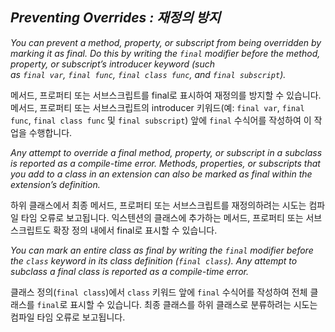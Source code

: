 ## *Preventing Overrides : 재정의 방지*

*You can prevent a method, property, or subscript from being overridden by marking it as final. Do this by writing the `final` modifier before the method, property, or subscript’s introducer keyword (such as `final var`, `final func`, `final class func`, and `final subscript`).*

메서드, 프로퍼티 또는 서브스크립트를 final로 표시하여 재정의를 방지할 수 있습니다. 메서드, 프로퍼티 또는 서브스크립트의 introducer 키워드(예: `final var`, `final func`, `final class func` 및 `final subscript`) 앞에 `final` 수식어를 작성하여 이 작업을 수행합니다.

*Any attempt to override a final method, property, or subscript in a subclass is reported as a compile-time error. Methods, properties, or subscripts that you add to a class in an extension can also be marked as final within the extension’s definition.*

하위 클래스에서 최종 메서드, 프로퍼티 또는 서브스크립트를 재정의하려는 시도는 컴파일 타임 오류로 보고됩니다. 익스텐션의 클래스에 추가하는 메서드, 프로퍼티 또는 서브스크립트도 확장 정의 내에서 final로 표시할 수 있습니다.

*You can mark an entire class as final by writing the `final` modifier before the `class` keyword in its class definition (`final class`). Any attempt to subclass a final class is reported as a compile-time error.*

클래스 정의(`final class`)에서 `class` 키워드 앞에 `final` 수식어를 작성하여 전체 클래스를 `final`로 표시할 수 있습니다. 최종 클래스를 하위 클래스로 분류하려는 시도는 컴파일 타임 오류로 보고됩니다.


